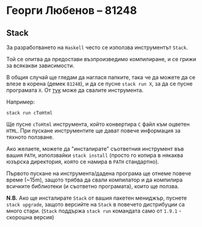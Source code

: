 # Георги Любенов – 81248

## Stack
За разработването на `Haskell` често се използва инструментът `Stack`.

Той се опитва да предостави възпроизведимо компилиране, и се грижи за всякакви зависимости.

В общия случай ще гледам да наглася папките, така че да можете да се влезе в корена (демек `81248`),
и да се пусне `stack run X`, за да се пусне програмата `X`. От [тук][Stack] може да свалите инструмента.

Например:
```
stack run cToHtml
```

Ще пусне `cToHtml` инструмента, който конвертира `C` файл към оцветен `HTML`.
При пускане инструментите ще дават повече информация за тяхното ползване.

Ако желаете, можете да "инсталирате" съответния инструмент във вашия `PATH`, използвайки `stack install`
(просто го копира в някаква юзърска директория, която се намира в `PATH` стандартно).

Първото пускане на инструмента/дадена програма ще отнеме повече време (~15m), защото трябва да свали компилатор
и да компилира всичките библиотеки (и съответно програмата), които ще ползва.

**N.B.** Ако ще инсталирате `Stack` от вашия пакетен мениджър, пуснете `stack upgrade`, защото версийте на
`Stack` в повечето дистрибуции са много стари. (`Stack` поддържа `stack run` командата само от `1.9.1` - скорошна версия)

[Stack]: https://docs.haskellstack.org/en/stable/README/
